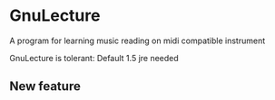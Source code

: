 GnuLecture
==========

A program for learning music reading on midi compatible instrument

GnuLecture is tolerant: Default 1.5 jre needed


## New feature
